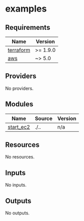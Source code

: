 # examples

<!-- BEGINNING OF PRE-COMMIT-TERRAFORM DOCS HOOK -->
## Requirements

| Name | Version |
|------|---------|
| <a name="requirement_terraform"></a> [terraform](#requirement\_terraform) | >= 1.9.0 |
| <a name="requirement_aws"></a> [aws](#requirement\_aws) | ~> 5.0 |

## Providers

No providers.

## Modules

| Name | Source | Version |
|------|--------|---------|
| <a name="module_start_ec2"></a> [start\_ec2](#module\_start\_ec2) | ./.. | n/a |

## Resources

No resources.

## Inputs

No inputs.

## Outputs

No outputs.
<!-- END OF PRE-COMMIT-TERRAFORM DOCS HOOK -->

